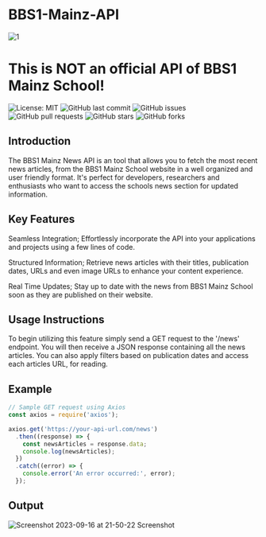 # BBS1-Mainz-API

![1](https://github.com/as-squirrel/BBS1-Mainz-API/assets/114065413/99d8fada-5c11-4573-9301-21eeb24175a3)


# This is NOT an official API of BBS1 Mainz School!



![License: MIT](https://img.shields.io/badge/License-MIT-blue.svg)
![GitHub last commit](https://img.shields.io/github/last-commit/as-squirrel/BBS1-Mainz-API)
![GitHub issues](https://img.shields.io/github/issues/as-squirrel/BBS1-Mainz-API)
![GitHub pull requests](https://img.shields.io/github/issues-pr/as-squirrel/BBS1-Mainz-API)
![GitHub stars](https://img.shields.io/github/stars/as-squirrel/BBS1-Mainz-API)
![GitHub forks](https://img.shields.io/github/forks/as-squirrel/BBS1-Mainz-API)



## Introduction
The BBS1 Mainz News API is an tool that allows you to fetch the most recent news articles, from the BBS1 Mainz School website in a well organized and user friendly format. It's perfect for developers, researchers and enthusiasts who want to access the schools news section for updated information.

## Key Features
Seamless Integration; Effortlessly incorporate the API into your applications and projects using a few lines of code.

Structured Information; Retrieve news articles with their titles, publication dates, URLs and even image URLs to enhance your content experience.

Real Time Updates; Stay up to date with the news from BBS1 Mainz School soon as they are published on their website.

## Usage Instructions
To begin utilizing this feature simply send a GET request to the '/news' endpoint. You will then receive a JSON response containing all the news articles. You can also apply filters based on publication dates and access each articles URL, for reading.

## Example

```javascript
// Sample GET request using Axios
const axios = require('axios');

axios.get('https://your-api-url.com/news')
  .then((response) => {
    const newsArticles = response.data;
    console.log(newsArticles);
  })
  .catch((error) => {
    console.error('An error occurred:', error);
  });

```
## Output
![Screenshot 2023-09-16 at 21-50-22 Screenshot](https://github.com/as-squirrel/BBS1-Mainz-API/assets/114065413/ed35609c-0f57-49a7-a62e-ee61e06c0794)
